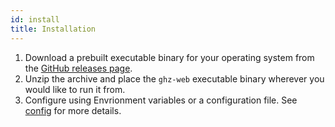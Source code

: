 ```yaml
---
id: install
title: Installation
---
```


1. Download a prebuilt executable binary for your operating system from the [GitHub releases page](https://github.com/bojand/ghz/releases).
2. Unzip the archive and place the `ghz-web` executable binary wherever you would like to run it from. 
3. Configure using Envrionment variables or a configuration file. See [config](config) for more details.
